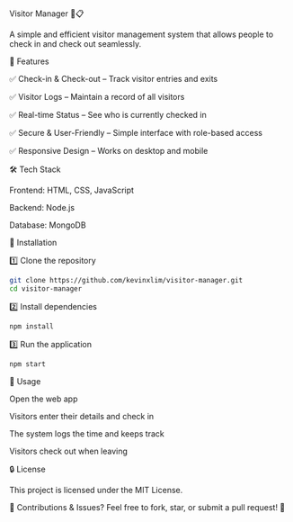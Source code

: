 Visitor Manager 🏢📋

A simple and efficient visitor management system that allows people to check in and check out seamlessly.

🚀 Features

✅ Check-in & Check-out – Track visitor entries and exits

✅ Visitor Logs – Maintain a record of all visitors

✅ Real-time Status – See who is currently checked in

✅ Secure & User-Friendly – Simple interface with role-based access

✅ Responsive Design – Works on desktop and mobile

🛠 Tech Stack

Frontend: HTML, CSS, JavaScript

Backend: Node.js

Database: MongoDB

📌 Installation

1️⃣ Clone the repository

```bash
git clone https://github.com/kevinxlim/visitor-manager.git
cd visitor-manager
```

2️⃣ Install dependencies

```bash
npm install
```

3️⃣ Run the application

```bash
npm start
```
🎯 Usage

Open the web app

Visitors enter their details and check in

The system logs the time and keeps track

Visitors check out when leaving

🔒 License

This project is licensed under the MIT License.

📌 Contributions & Issues? Feel free to fork, star, or submit a pull request! 🚀
